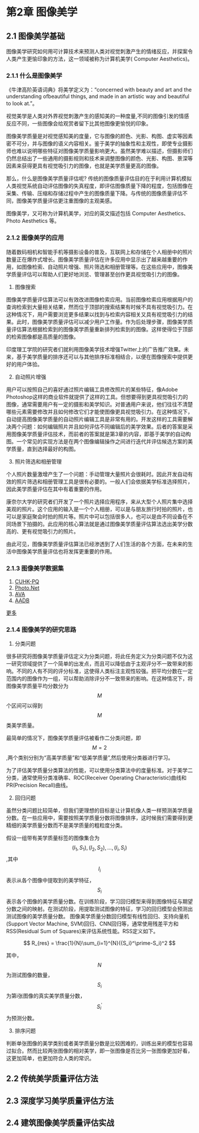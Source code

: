 # 第2章 图像美学

## 2.1 图像美学基础

图像美学研究如何用可计算技术来预测人类对视觉刺激产生的情绪反应，并探案令人类产生更愉印象的方法，这一领域被称为计算机美学( Computer Aesthetics)。

### 2.1.1 什么是图像美学

《牛津高阶英语词典》将美学定义为：“concerned with beauty and art and the understanding ofbeautiful things, and made in an artistic way and beautiful to look at.”。

视觉美学是人类对外界视觉刺激产生的感知美的一种度量,不同的图像引发的情感反应不同，一些图像会给观赏者留下比其他图像更愉悦的印象。

图像美学质量是对视觉感知美的度量，它与图像的颜色、光影、构图、虚实等因素密不可分，并与图像的语义内容相关。鉴于美学的抽象性和主观性，即使专业摄影师也难以说明哪些特征对图像美学质量影响更大。虽然美学难以描述，但摄影师们仍然总结出了一些通用的摄影规则和技术来调整图像的颜色、光影、构图、景深等因素来获得更具有视觉吸引力的图像，也就是美学质量更高的图像。

那么，什么是图像美学质量评估呢? 传统的图像质量评估目的在于利用计算机模拟人类视觉系统自动评估图像的失真程度，即评估图像质量下降的程度，包括图像在采集、传输、压缩和存储过程中产生的图像质量下降。与传统的图像质量评估不同，图像美学质量评估更注重图像的主观美感。

图像美学，又可称为计算机美学，对应的英文描述包括 Computer Aesthetics、Photo Aesthetics 等。

### 2.1.2 图像美学的应用

随着数码相机和智能手机等摄影设备的普及，互联网上和存储在个人相册中的照片数量正在爆炸式增长。图像美学质量评估在许多应用中显示出了越来越重要的作用，如图像检索、自动照片增强、照片筛选和相册管理等。在这些应用中，图像美学质量评估可以帮助人们更好地浏览、管理甚至创作更具视觉吸引力的图像。

1. 图像搜索

图像美学质量评估算法可以有效改进图像检索应用。当前图像检索应用根据用户的查询检索到大量相关结果，然而位于顶部的搜索结果有时候不具有视觉吸引力。在这种情况下，用户需要浏览更多结果以找到与检索内容相关又具有视觉吸引力的结果。此时，图像美学质量评估可以减少用户工作量。作为后处理步骤，图像美学质量评估算法根据检索到的图像美学质量重新排列检索到的图像。这样使得位于顶部的检索图像都是高质量的图像。

印度理工学院的研究者们就利用图像美学技术增强Twitter上的广告推广效果。未来，基于美学质量的排序还可以与其他排序标准相结合，以便在图像搜索中提供更好的用户体验。

2. 自动照片增强

用户可以按照自己的喜好通过照片编辑工具修改照片的某些特征，像Adobe Photoshop这样的商业软件就提供了这样的工具。但想要得到更具视觉吸引力的图像，通常需要用户有一定的摄影和美学知识。对普通用户来说，他们往往不清楚哪些元素需要修改并且如何修改它们才能使图像更具视觉吸引力。在这种情况下，自动提高图像美学质量的自动照片编辑工具是非常有用的。开发这样的工具需要解决两个问题：如何编辑照片并且如何评估不同编辑后的美学效果。后者的答案是采用图像美学质量评估技术，而前者的答案就是第3章的内容，即基于美学的自动构图。一个常见的实现方法是在两个图像编辑操作之间进行迭代并评估候选方案的美学质量，直到选择最好的构图。

3. 照片筛选和相册管理

个人照片数量激增产生了一个问题：手动管理大量照片会很耗时。因此开发自动有效的照片筛选和相册管理工具是很有必要的。一般人们会依据美学标准选择照片，因此美学质量评估在其中有着重要的作用。

康奈尔大学的研究者们开发了一个照片选择应用程序，来从大型个人照片集中选择美观的照片。这个应用的输入是一个个人相册，可以是与朋友旅行时拍的照片，也可以是家庭聚会时拍的照片等。照片中可以包括很多人，也可以是由不同设备在不同场景下拍摄的。此应用的核心算法就是通过图像美学质量评估算法选出美学分数高的、更有视觉吸引力的照片。

由此可见，图像美学质量评估算法已经渗透到了人们生活的各个方面，在未来的生活中图像美学质量评估也将发挥更重要的作用。


### 2.1.3 图像美学数据集

1. [CUHK-PQ](http://mmlab.ie.cuhk.edu.hk/archive/CUHKPQ/Dataset.htm)
2. [Photo.Net](https://ritendra.weebly.com/aesthetics-datasets.html)
3. [AVA](https://github.com/imfing/ava_downloader)
4. [AADB](https://github.com/aimerykong/deepImageAestheticsAnalysis)

[更多](https://github.com/bcmi/Awesome-Aesthetic-Evaluation-and-Cropping#Datasets)

### 2.1.4 图像美学的研究思路

1. 分类问题

很多研究将图像美学质量评估定义为分类问题，将此任务定义为分类问题不仅为这一研究领域提供了一个简单的出发点，而且可以降低由于主观评分不一致带来的影响。不同的人有不同的评分标准，这使得人类标注主观性较强。把平均分数在一定范围内的图像作为一组，可以帮助消除评分不一致带来的影响。在这种情况下，将图像美学质量平均分数分为$$M$$个区间可以得到$$M$$类美学质量。

最简单的情况下，图像美学质量评估被看作二分类问题，即$$M=2$$,两个类别分别为“高美学质量”和“低美学质量”,然后使用分类器进行学习。

为了评估美学质量分类算法的性能，可以使用分类算法中的度量标准。对于美学二分类，通常使用分类准确率、ROC(Receiver Operating Characteristic)曲线和PR(Precision Recall)曲线。

2. 回归问题

虽然分类问题比较简单，但我们更理想的目标是让计算机像人类一样预测美学质量分数。在一些应用中，需要按照美学质量分数将图像排序，这时候我们需要得到更精细的美学质量分数而不是美学质量的粗粒度分类。

假设一组带有美学质量标签的图像集合为$$(I_1, S_1), (I_2, S_2), ... , (I_i, S_i)$$,其中$$I_i$$表示从各个图像中提取到的美学特征，$$S_i$$表示各个图像的美学质量分数。在训练阶段，学习回归模型来得到图像特征与期望分数之间的映射。在测试阶段，用提取测试图像的特征，学习的回归模型会预测出测试图像的美学质量分数。
图像美学质量分数回归模型有线性回归、支持向量机(Support Vector Machine, SVM)回归、CNN回归等，通常使用残差平方和RSS(Residual Sum of Squares)来评估系统性能。RSS定义如下。

$$
R_{res} = \frac{1}{N}\sum_{i=1}^{N}({S_i}^\prime-S_i)^2
$$

其中，$$N$$为测试图像的数量，$$S_i$$为第i张图像的真实美学质量分数，$${S_i}^\prime$$为预测分数。

3. 排序问题

判断单张图像的美学类别或者美学质量分数是比较困难的，训练出来的模型也容易过拟合。然而比较两张图像的相对美学，即一张图像是否比另一张图像更加好看，这更加简单，也更加符合人类的常识。

## 2.2 传统美学质量评估方法

## 2.3 深度学习美学质量评估方法

## 2.4 建筑图像美学质量评估实战

